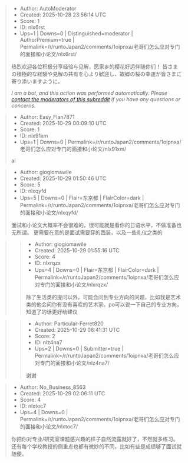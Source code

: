 > - Author: AutoModerator
> - Created: 2025-10-28 23:56:14 UTC
> - Score: 1
> - ID: nlx6rst
> - Ups=1 | Downs=0 | Distinguished=moderator | AuthorPremium=true | Permalink=/r/runtoJapan2/comments/1oipnxa/老哥们怎么应对专门的面接和小论文/nlx6rst/
>
> 热烈欢迎各位积极分享经验与见解，愿家乡的樱花好运伴随你们！
> 皆さまの積極的な経験や見解の共有を心より歓迎し、故郷の桜の幸運が皆さまに寄り添いますように。
> 
> *I am a bot, and this action was performed automatically. Please [contact the moderators of this subreddit](/message/compose/?to=/r/runtoJapan2) if you have any questions or concerns.*

> - Author: Easy_Flan7871
> - Created: 2025-10-29 00:09:10 UTC
> - Score: 1
> - ID: nlx91xm
> - Ups=1 | Downs=0 | Permalink=/r/runtoJapan2/comments/1oipnxa/老哥们怎么应对专门的面接和小论文/nlx91xm/
>
> ai

> - Author: giogiomawile
> - Created: 2025-10-29 01:50:46 UTC
> - Score: 5
> - ID: nlxqyfd
> - Ups=5 | Downs=0 | Flair=东京都 | FlairColor=dark | Permalink=/r/runtoJapan2/comments/1oipnxa/老哥们怎么应对专门的面接和小论文/nlxqyfd/
>
> 面试和小论文大概率不会很难的，很可能就是看你的日语水平，不做准备也无所谓。
> 更需要在意的是面试需要穿的西装，以及一些礼仪之类的

>> - Author: giogiomawile
>> - Created: 2025-10-29 01:55:16 UTC
>> - Score: 4
>> - ID: nlxrqzx
>> - Ups=4 | Downs=0 | Flair=东京都 | FlairColor=dark | Permalink=/r/runtoJapan2/comments/1oipnxa/老哥们怎么应对专门的面接和小论文/nlxrqzx/
>>
>> 除了生活类的提问以外，可能会问到专业方向的问题，比如我是艺术类的他会问你有没有喜欢的艺术家。po可以说一下自己的专业方向，知道了的话更好给建议

>> - Author: Particular-Ferret820
>> - Created: 2025-10-29 08:41:31 UTC
>> - Score: 2
>> - ID: nlz4na7
>> - Ups=2 | Downs=0 | Submitter=true | Permalink=/r/runtoJapan2/comments/1oipnxa/老哥们怎么应对专门的面接和小论文/nlz4na7/
>>
>> 谢谢

> - Author: No_Business_8563
> - Created: 2025-10-29 02:06:11 UTC
> - Score: 4
> - ID: nlxtoc7
> - Ups=4 | Downs=0 | Permalink=/r/runtoJapan2/comments/1oipnxa/老哥们怎么应对专门的面接和小论文/nlxtoc7/
>
> 你把你对专业/研究室课题感兴趣的样子自然流露就好了，不然就多练习。还有每个学校教授的侧重点也都有微妙的不同，比如有些是成绩够了面试就随便。
